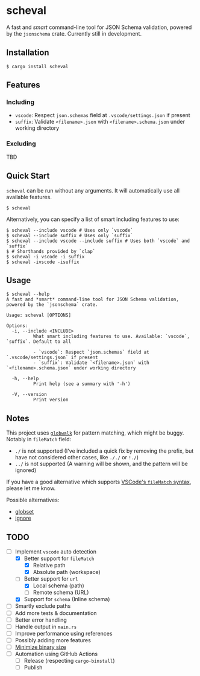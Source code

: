 # scheval

A fast and *smart* command-line tool for JSON Schema validation, powered by the `jsonschema` crate. Currently still in development.

## Installation

<!-- TODO: Add `cargo-binstall` support -->
<!-- If you have `cargo-binstall`, you can install this tool by running:

```shell
$ cargo binstall scheval
```

Otherwise, you can install it using `cargo`: -->

```shell
$ cargo install scheval
```

## Features

### Including

- `vscode`: Respect `json.schemas` field at `.vscode/settings.json` if present
- `suffix`: Validate `<filename>.json` with `<filename>.schema.json` under working directory

### Excluding

TBD

## Quick Start

`scheval` can be run without any arguments. It will automatically use all available features.

```shell
$ scheval
```

Alternatively, you can specify a list of smart including features to use:

```shell
$ scheval --include vscode # Uses only `vscode`
$ scheval --include suffix # Uses only `suffix`
$ scheval --include vscode --include suffix # Uses both `vscode` and `suffix`
$ # Shorthands provided by `clap`
$ scheval -i vscode -i suffix
$ scheval -ivscode -isuffix
```

## Usage

```shell
$ scheval --help
A fast and *smart* command-line tool for JSON Schema validation, powered by the `jsonschema` crate.

Usage: scheval [OPTIONS]

Options:
  -i, --include <INCLUDE>
          What smart including features to use. Available: `vscode`, `suffix`. Default to all

          - `vscode`: Respect `json.schemas` field at `.vscode/settings.json` if present
          - `suffix`: Validate `<filename>.json` with `<filename>.schema.json` under working directory

  -h, --help
          Print help (see a summary with '-h')

  -V, --version
          Print version
```

## Notes

This project uses [`globwalk`](https://github.com/Gilnaa/globwalk) for pattern matching, which might be buggy. Notably in `fileMatch` field:

- `./` is not supported (I've included a quick fix by removing the prefix, but have not considered other cases, like `././` or `!./`)
- `../` is not supported (A warning will be shown, and the pattern will be ignored)

If you have a good alternative which supports [VSCode's `fileMatch` syntax](https://code.visualstudio.com/docs/languages/json#_file-match-syntax), please let me know.

Possible alternatives:

- [globset](https://docs.rs/globset/0.4.15/globset/)
- [ignore](https://docs.rs/ignore/latest/ignore/struct.WalkBuilder.html)

## TODO

- [ ] Implement `vscode` auto detection
  - [x] Better support for `fileMatch`
    - [x] Relative path
    - [x] Absolute path (workspace)
  - [ ] Better support for `url`
    - [x] Local schema (path)
    - [ ] Remote schema (URL)
  - [x] Support for `schema` (Inline schema)
- [ ] Smartly exclude paths
- [ ] Add more tests & documentation
- [ ] Better error handling
- [ ] Handle output in `main.rs`
- [ ] Improve performance using references
- [ ] Possibly adding more features
- [ ] [Minimize binary size](https://github.com/johnthagen/min-sized-rust)
- [ ] Automation using GitHub Actions
  - [ ] Release (respecting `cargo-binstall`)
  - [ ] Publish
